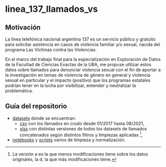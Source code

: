 # linea_137_llamados_vs

 ## Motivación

La línea telefónica nacional argentina 137 es un servicio público y gratuito para solicitar asistencia en casos de violencia familiar y/o sexual, nacida del programa Las Víctimas contra las Violencias.

En el marco del trabajo final para la especialización en Exploración de Datos de la Facultad de Ciencias Exactas de la UBA, me propuse utilizar estos datos sobre llamados para denunciar violencia sexual con el fin de aportar a la investigación en temas de violencia de género en general y violencia sexual en particular y el impacto (positivo) que los programas estatales podrían tener en la lucha por visibilizar, entender y neutralizar la problemática.

## Guía del repositorio

* [datasets](/datasets) donde se encuentran: 
    - [csv](/datasets/csv) con los llamados en crudo desde 01/2017 hasta 08/2021,
    - [xlsx](/datasets/xlsx) con distintas versiones de todos los datasets de llamados concatenados según distintos filtros y limpiezas aplicadas [^1],
* [notebooks](/code/notebooks) y [scripts](/code/scripts) varios de limpieza y normalización.


[^1]: La versión a es la que menos modificaciones tiene sobre los datos originales, la d, la que más modificaciones tiene.


